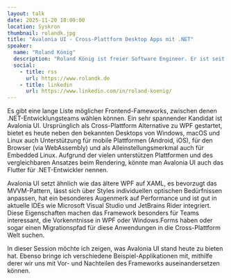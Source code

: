 ```yaml
---
layout: talk
date: 2025-11-20 18:00:00
location: Syskron
thumbnail: rolandk.jpg
title: "Avalonia UI - Cross-Plattform Desktop Apps mit .NET"
speaker:
  name: "Roland König"
  description: "Roland König ist freier Software Engineer. Er ist seit 2007 in der Welt von C# / .NET zuhause und beschäftigt sich seit 2012 intensiv mit aktuellen Trends im Umfeld moderner Softwarearchitektur. Sein Leistungsspektrum reicht von Softwarearchitektur-Beratung und Softwareentwicklung bis hin zu Entwickler-Trainings und der Führung von Projektteams. Er engagiert sich ebenso stark in der Community als Sprecher auf Konferenzen, Autor für Fachzeitschriften, Blogger, Entwickler für OpenSource-Projekte und als Co-Organisator des DCN (Digital Craftsmanship Nordoberpfalz). 2025 wurde er vom Avalonia-Team als Avalonia-MVP ausgezeichnet."
  social:
    - title: rss
      url: https://www.rolandk.de
    - title: linkedin
      url: https://www.linkedin.com/in/roland-koenig/  
---
```

Es gibt eine lange Liste möglicher Frontend-Fameworks, zwischen denen .NET-Entwicklungsteams wählen können. Ein sehr 
spannender Kandidat ist Avalonia UI. Ursprünglich als Cross-Plattform Alternative zu WPF gestartet, bietet es heute 
neben den bekannten Desktops von Windows, macOS und Linux auch Unterstützung für mobile Plattformen (Android, iOS), 
für den Browser (via WebAssembly) und als Alleinstellungsmerkmal auch für Embedded Linux. Aufgrund der vielen 
unterstützen Plattformen und des vergleichbaren Ansatzes beim Rendering, könnte man Avalonia UI auch das Flutter für 
.NET-Entwickler nennen.

Avalonia UI setzt ähnlich wie das ältere WPF auf XAML, es bevorzugt das MVVM-Pattern, lässt sich über Styles 
individuellen optischen Bedürfnissen anpassen, hat ein besonderes Augenmerk auf Performance und ist gut in aktuelle
IDEs wie Microsoft Visual Studio und JetBrains Rider integriert. Diese Eigenschaften machen das Framework besonders 
für Teams interessant, die Vorkenntnisse in WPF oder Windows.Forms haben oder sogar einen Migrationspfad für diese 
Anwendungen in die Cross-Plattform Welt suchen.

In dieser Session möchte ich zeigen, was Avalonia UI stand heute zu bieten hat. Ebenso bringe ich verschiedene 
Beispiel-Applikationen mit, mithilfe derer wir uns mit Vor- und Nachteilen des Frameworks auseinandersetzen können.